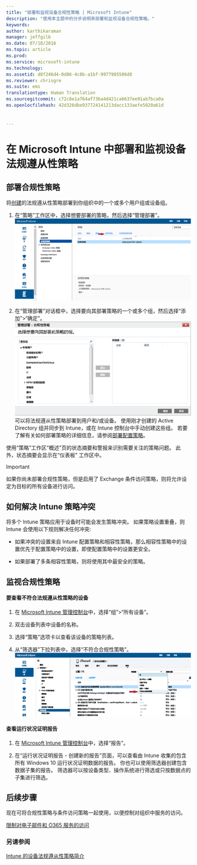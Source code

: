 ```yaml
---
title: "部署和监视设备合规性策略 | Microsoft Intune"
description: "使用本主题中的分步说明来部署和监视设备合规性策略。"
keywords: 
author: karthikaraman
manager: jeffgilb
ms.date: 07/18/2016
ms.topic: article
ms.prod: 
ms.service: microsoft-intune
ms.technology: 
ms.assetid: d8f246d4-0d86-4c8b-a1bf-9977985506d8
ms.reviewer: chrisgre
ms.suite: ems
translationtype: Human Translation
ms.sourcegitcommit: c72c8e1a764af73ba4d421ca6637ee91ab7bca0a
ms.openlocfilehash: 42d326dbe937724141213dacc133aefe5020a61d


---
```


# 在 Microsoft Intune 中部署和监视设备法规遵从性策略
## 部署合规性策略
将[创建](create-a-device-compliance-policy-in-microsoft-intune.md)的法规遵从性策略部署到你组织中的一个或多个用户组或设备组。

1.  在“策略”工作区中，选择想要部署的策略，然后选择“管理部署”。
![法规遵从性策略页的屏幕截图，显示顶部的“管理部署”菜单选项](./media/intune-sa-3c-deploy-compliance-policy2.png)

2.  在“管理部署”对话框中，选择要向其部署策略的一个或多个组，然后选择“添加”>“确定”。
![“管理部署”对话框的屏幕截图](./media/intune-sa-3d-deploy-compliance-policy3-Manage.png)可以将法规遵从性策略部署到用户和/或设备。 使用刚才创建的 Active Directory 组并同步到 Intune，或在 Intune 控制台中手动创建这些组。 若要了解有关如何部署策略的详细信息，请参阅[部署配置策略](manage-settings-and-features-on-your-devices-with-microsoft-intune-policies.md)。

使用“策略”工作区“概述”页的状态摘要和警报来识别需要关注的策略问题。 此外，状态摘要会显示在“仪表板”  工作区中。

> [!IMPORTANT]
> 如果你尚未部署合规性策略，但是启用了 Exchange 条件访问策略，则将允许设定为目标的所有设备进行访问。

## 如何解决 Intune 策略冲突
将多个 Intune 策略应用于设备时可能会发生策略冲突。 如果策略设置重叠，则 Intune 会使用以下规则解决任何冲突:

-   如果冲突的设置来自 Intune 配置策略和相容性策略，那么相容性策略中的设置优先于配置策略中的设置，即使配置策略中的设置更安全。

-   如果部署了多条相容性策略，则将使用其中最安全的策略。

## 监视合规性策略

#### 要查看不符合法规遵从性策略的设备

1.  在 [Microsoft Intune 管理控制台](https://manage.microsoft.com)中，选择“组”>“所有设备”。

2.  双击设备列表中设备的名称。

3.  选择“策略”选项卡以查看该设备的策略列表。

4.  从“筛选器”下拉列表中，选择“不符合合规性策略”。
![显示筛选器列表中的选项列表的屏幕截图](./media/intune-sa-3e-view-device-noncompliance.png)

#### 查看运行状况证明报告

1.  在 [Microsoft Intune 管理控制台](https://manage.microsoft.com)中，选择“报告”。

2.  在“运行状况证明报告 - 创建新的报告”页面，可以查看由 Intune 收集的包含所有 Windows 10 运行状况证明数据的报告。 你也可以使用筛选器创建包含数据子集的报告。 筛选器可以按设备类型、操作系统进行筛选或只按数据点的子集进行筛选。


## 后续步骤
现在可将合规性策略与条件访问策略一起使用，以便控制对组织中服务的访问。

[限制对电子邮件和 O365 服务的访问](restrict-access-to-email-and-o365-services-with-microsoft-intune.md)


### 另请参阅
[Intune 的设备法规遵从性策略简介](introduction-to-device-compliance-policies-in-microsoft-intune.md)



<!--HONumber=Jul16_HO3-->


